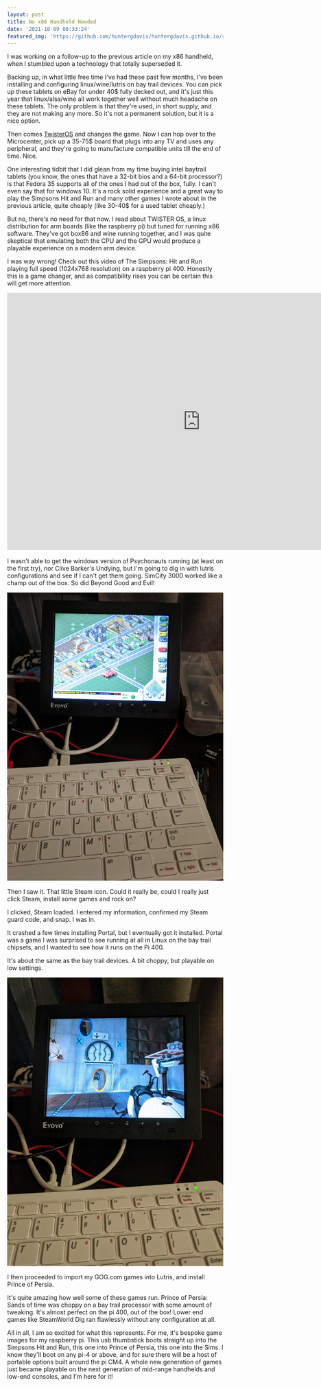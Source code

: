 ```yaml
---
layout: post
title: No x86 Handheld Needed 
date: '2021-10-09 08:33:24'
featured_img: 'https://github.com/huntergdavis/huntergdavis.github.io/raw/master/content/images/2021/pi400beyondgoodandevil.jpg'
---
```


I was working on a follow-up to the previous article on my x86 handheld, when I stumbled upon a technology that totally superseded it.  
 
Backing up, in what little free time I've had these past few months, I've been installing and configuring linux/wine/lutris on bay trail devices.  You can pick up these tablets on eBay for under 40$ fully decked out, and it's just this year that linux/alsa/wine all work together well without much headache on these tablets.  The only problem is that they're used, in short supply, and they are not making any more.  So it's not a permanent solution, but it is a nice option.  
 
Then comes [TwisterOS](https://twisteros.com/about.html) and changes the game.  Now I can hop over to the Microcenter, pick up a 35-75$ board that plugs into any TV and uses any peripheral, and they're going to manufacture compatible units till the end of time. Nice. 
 
One interesting tidbit that I did glean from my time buying intel baytrail tablets (you know, the ones that have a 32-bit bios and a 64-bit processor?) is that Fedora 35 supports all of the ones I had out of the box, fully.  I can't even say that for windows 10.  It's a rock solid experience and a great way to play the Simpsons Hit and Run and many other games I wrote about in the previous article, quite cheaply (like 30-40$ for a used tablet cheaply.)
 
But no, there's no need for that now.  I read about TWISTER OS, a linux distribution for arm boards (like the raspberry pi) but tuned for running x86 software.  They've got box86 and wine running together, and I was quite skeptical that emulating both the CPU and the GPU would produce a playable experience on a modern arm device. 
 
I was way wrong!  Check out this video of The Simpsons: Hit and Run playing full speed (1024x768 resolution) on a raspberry pi 400.  Honestly this is a game changer, and as compatibility rises you can be certain this will get more attention.  
 
<iframe width="900" height="600" src="https://www.youtube.com/embed/mnX5fogHdoQ" title="Simpsons Hit and Run on the Pi 400" frameborder="0" allow="accelerometer; autoplay; clipboard-write; encrypted-media; gyroscope; picture-in-picture" allowfullscreen></iframe>
 
I wasn't able to get the windows version of Psychonauts running (at least on the first try), nor Clive Barker's Undying, but I'm going to dig in with lutris configurations and see if I can't get them going.  SimCity 3000 worked like a champ out of the box.  So did Beyond Good and Evil!  
 
<img src="https://github.com/huntergdavis/huntergdavis.github.io/raw/master/content/images/2021/pi400simcity3000.jpg" width="640">
 
Then I saw it.  That little Steam icon.  Could it really be, could I really just click Steam, install some games and rock on?
 
I clicked, Steam loaded.  I entered my information, confirmed my Steam guard code, and snap.  I was in.  
 
It crashed a few times installing Portal, but I eventually got it installed.  Portal was a game I was surprised to see running at all in Linux on the bay trail chipsets, and I wanted to see how it runs on the Pi 400.  
 
It's about the same as the bay trail devices.  A bit choppy, but playable on low settings. 
 
<img src="https://github.com/huntergdavis/huntergdavis.github.io/raw/master/content/images/2021/pi400portal.jpg" width="640">
 
I then proceeded to import my GOG.com games into Lutris, and install Prince of Persia.  
 
It's quite amazing how well some of these games run.  Prince of Persia: Sands of time was choppy on a bay trail processor with some amount of tweaking. It's almost perfect on the pi 400, out of the box!  Lower end games like SteamWorld Dig ran flawlessly without any configuration at all. 
 
All in all, I am so excited for what this represents.  For me, it's bespoke game images for my raspberry pi.  This usb thumbstick boots straight up into the Simpsons Hit and Run, this one into Prince of Persia, this one into the Sims.  I know they'll boot on any pi-4 or above, and for sure there will be a host of portable options built around the pi CM4.  A whole new generation of games just became playable on the next generation of mid-range handhelds and low-end consoles, and I'm here for it! 
